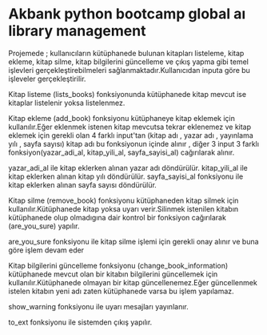 # Akbank python bootcamp global aı library management
Projemede ; kullanıcıların kütüphanede bulunan kitapları listeleme, kitap ekleme, kitap silme, kitap bilgilerini güncelleme ve çıkış yapma gibi temel işlevleri gerçekleştirebilmeleri sağlanmaktadır.Kullanıcıdan inputa göre bu işleveler gerçekleştirilir.

Kitap listeme (lists_books) fonksiyonunda kütüphanede kitap mevcut ise kitaplar listelenir yoksa listelenmez.

Kitap ekleme (add_book) fonksiyonu kütüphaneye kitap eklemek için kullanılır.Eğer eklenmek istenen kitap mevcutsa tekrar eklenemez ve kitap eklemek için gerekli olan 4 farklı input'tan (kitap adı , yazar adı , yayınlama yılı , sayfa sayısı) kitap adı bu fonksiyonun içinde alınır , diğer 3 input 3 farklı fonksiyon(yazar_adi_al, kitap_yili_al, sayfa_sayisi_al) cağırılarak alınır.

  yazar_adi_al ile kitap eklerken alınan yazar adı döndürülür.
  kitap_yili_al ile kitap eklerken alınan kitap yılı döndürülür.
  sayfa_sayisi_al fonksiyonu ile kitap eklerken alınan sayfa sayısı döndürülür.

Kitap silme (remove_book) fonksiyonu kütüphaneden kitap silmek için kullanılır.Kütüphanede kitap yoksa uyarı verir.Silinmek istenilen kitabın kütüphanede olup olmadıgına dair kontrol bir fonksiyon cağırılarak (are_you_sure) yapılır.

  are_you_sure fonksiyonu ile kitap silme işlemi için gerekli onay alınır ve buna 
  göre işlem devam eder

Kitap bilgilerini güncelleme fonksiyonu (change_book_information) kütüphanede mevcut olan bir kitabın bilgilerini güncellemek için kullanılır.Kütüphanede olmayan bir kitap güncellenemez.Eğer güncellenmek istelen kitabın yeni adı zaten kütüphanede varsa bu işlem yapılamaz.

show_warning fonksiyonu ile uyarı mesajları yayınlanır.

to_ext fonksiyonu ile sistemden çıkış yapılır.
